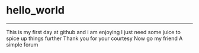 # hello_world

----------------
This is my first day at github and i am enjoying
I just need some juice to spice up things further
Thank you for your courtesy
Now go my friend
A simple forum
